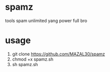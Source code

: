# spamz
tools spam unlimited yang power full bro

# usage 
1. git clone https://github.com/MAZAL30/spamz
2. chmod +x spamz.sh
3. sh spamz.sh

